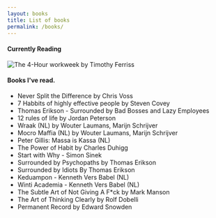 ```yaml
---
layout: books
title: List of books
permalink: /books/
---
```

#### Currently Reading

![The 4-Hour workweek by Timothy Ferriss](https://images-na.ssl-images-amazon.com/images/S/compressed.photo.goodreads.com/books/1442957271i/368593.jpg)


#### Books I've read.
- Never Split the Difference by Chris Voss
- 7 Habbits of highly effective people by Steven Covey
- Thomas Erikson - Surrounded by Bad Bosses and Lazy Employees 
- 12 rules of life by Jordan Peterson
- Wraak (NL) by Wouter Laumans, Marijn Schrijver
- Mocro Maffia (NL) by Wouter Laumans, Marijn Schrijver
- Peter Gillis: Massa is Kassa (NL)
- The Power of Habit by Charles Duhigg
- Start with Why - Simon Sinek
- Surrounded by Psychopaths by Thomas Erikson
- Surrounded by Idiots By Thomas Erikson
- Keduampon - Kenneth Vers Babel (NL)
- Winti Academia - Kenneth Vers Babel (NL)
- The Subtle Art of Not Giving A F*ck by Mark Manson
- The Art of Thinking Clearly by Rolf Dobelli
- Permanent Record by Edward Snowden